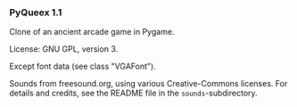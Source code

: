 ### PyQueex 1.1

Clone of an ancient arcade game in Pygame.

License: GNU GPL, version 3.

Except font data (see class "VGAFont").

Sounds from freesound.org, using various Creative-Commons licenses.
For details and credits, see the README file in the `sounds`-subdirectory.
